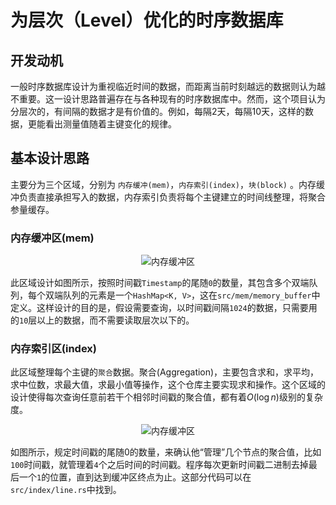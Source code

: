 # 为层次（Level）优化的时序数据库	


## 开发动机

一般时序数据库设计为重视临近时间的数据，而距离当前时刻越远的数据则认为越不重要。这一设计思路普遍存在与各种现有的时序数据库中。然而，这个项目认为分层次的，有间隔的数据才是有价值的。例如，每隔2天，每隔10天，这样的数据，更能看出测量值随着主键变化的规律。


## 基本设计思路


主要分为三个区域，分别为 `内存缓冲(mem)`，`内存索引(index)`，`块(block)` 。内存缓冲负责直接承担写入的数据，内存索引负责将每个主键建立的时间线整理，将聚合参量缓存。


### 内存缓冲区(mem)

<p align="center">
<img src="assets/mem.svg" alt="内存缓冲区"></img>
</p>


此区域设计如图所示，按照时间戳`Timestamp`的尾随`0`的数量，其包含多个双端队列，每个双端队列的元素是一个`HashMap<K, V>`，这在`src/mem/memory_buffer`中定义。这样设计的目的是，假设需要查询，以时间戳间隔`1024`的数据，只需要用的`10`层以上的数据，而不需要读取层次以下的。


### 内存索引区(index)

此区域整理每个主键的`聚合`数据。聚合(Aggregation)，主要包含求和，求平均，求中位数，求最大值，求最小值等操作，这个仓库主要实现求和操作。这个区域的设计使得每次查询任意前若干个相邻时间戳的聚合值，都有着$O(\log n)$级别的复杂度。

<p align="center">
<img src="assets/index.svg" alt="内存缓冲区"></img>
</p>

如图所示，规定时间戳的尾随0的数量，来确认他“管理”几个节点的聚合值，比如`100`时间戳，就管理着`4`个之后时间的时间戳。程序每次更新时间戳二进制去掉最后一个`1`的位置，直到达到缓冲区终点为止。这部分代码可以在`src/index/line.rs`中找到。